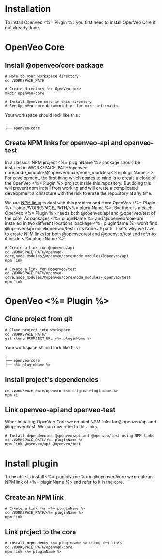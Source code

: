 # Installation

To install OpenVeo <%= Plugin %> you first need to install OpenVeo Core if not already done.


# OpenVeo Core

## Install @openveo/core package

    # Move to your workspace directory
    cd /WORKSPACE_PATH

    # Create directory for OpenVeo core
    mkdir openveo-core

    # Install OpenVeo core in this directory
    # See OpenVeo core documentation for more information

Your workspace should look like this :

```
.
├── openveo-core
```

## Create NPM links for openveo-api and openveo-test

In a classical NPM project <%= pluginName %> package should be installed in /WORKSPACE_PATH/openveo-core/node_modules/@openveo/core/node_modules/<%= pluginName %>. For development, the first thing which comes to mind is to create a clone of the OpenVeo <%= Plugin %> project inside this repository. But doing this will prevent npm install from working and will create a complicated development architecture with the risk to erase the repository at any time.

We use [NPM links](https://docs.npmjs.com/cli/link) to deal with this problem and store OpenVeo <%= Plugin %> inside /WORKSPACE_PATH/<%= pluginName %>. But there is a catch. OpenVeo <%= Plugin %> needs both @openveo/api and @openveo/test of the core. As packages <%= pluginName %> and @openveo/core are installed in two different locations, package <%= pluginName %> won't find @openveo/api nor @openveo/test in its Node.JS path. That's why we have to create NPM links for both @openveo/api and @openveo/test and refer to it inside <%= pluginName %>.

    # Create a link for @openveo/api
    cd /WORKSPACE_PATH/openveo-core/node_modules/@openveo/core/node_modules/@openveo/api
    npm link

    # Create a link for @openveo/test
    cd /WORKSPACE_PATH/openveo-core/node_modules/@openveo/core/node_modules/@openveo/test
    npm link

# OpenVeo <%= Plugin %>

## Clone project from git

    # Clone project into workspace
    cd /WORKSPACE_PATH/
    git clone PROPJECT_URL <%= pluginName %>

Your workspace should look like this :

```
.
├── openveo-core
├── <%= pluginName %>
```

## Install project's dependencies

    cd /WORKSPACE_PATH/openveo-<%= originalPluginName %>
    npm ci

## Link openveo-api and openveo-test

When installing OpenVeo Core we created NPM links for @openveo/api and @openveo/test. We can now refer to this links.

    # Install dependencies @openveo/api and @openveo/test using NPM links
    cd /WORKSPACE_PATH/<%= pluginName %>
    npm link @openveo/api @openveo/test

# Install plugin

To be able to install <%= pluginName %> in @openveo/core we create an NPM link of <%= pluginName %> and refer to it in the core.

## Create an NPM link

    # Create a link for <%= pluginName %>
    cd /WORKSPACE_PATH/<%= pluginName %>
    npm link

## Link project to the core

    # Install dependency <%= pluginName %> using NPM links
    cd /WORKSPACE_PATH/openveo-core
    npm link <%= pluginName %>
